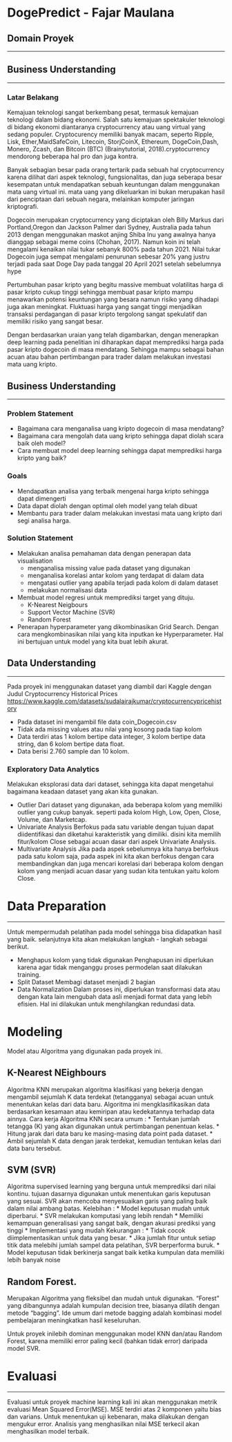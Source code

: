 # DogePredict - Fajar Maulana
## Domain Proyek
---
## Business Understanding
---
### Latar Belakang
Kemajuan teknologi sangat berkembang pesat, termasuk kemajuan teknologi dalam bidang ekonomi. Salah satu kemajuan spektakuler teknologi di bidang ekonomi diantaranya cryptocurrency atau uang virtual yang sedang populer. Cryptocurency memiliki banyak macam, seperto Ripple, Lisk, Ether,MaidSafeCoin, Litecoin, StorjCoinX, Ethereum, DogeCoin,Dash, Monero, Zcash, dan Bitcoin (BTC) (Brainytutorial, 2018).cryptocurrency mendorong beberapa hal pro dan juga kontra. 

Banyak sebagian besar pada orang tertarik pada sebuah hal cryptocurrency karena dilihat dari aspek teknologi, fungsionalitas, dan juga seberapa besar kesempatan untuk mendapatkan sebuah keuntungan dalam menggunakan mata uang virtual ini. mata uang yang dikeluarkan ini bukan merupakan hasil dari penciptaan dari sebuah negara, melainkan komputer jaringan kriptografi.

Dogecoin merupakan cryptocurrency yang diciptakan oleh Billy Markus dari Portland,Oregon dan Jackson Palmer dari Sydney, Australia pada tahun 2013 dengan
menggunakan maskot anjing Shiba Inu yang awalnya hanya dianggap sebagai meme coins (Chohan, 2017). Namun koin ini telah mengalami kenaikan nilai tukar sebanyk 800% pada tahun 2021. Nilai tukar Dogecoin juga sempat mengalami penurunan sebesar 20% yang justru terjadi pada saat Doge Day pada tanggal 20 April 2021 setelah sebelumnya
hype 

Pertumbuhan pasar kripto yang begitu massive membuat volatilitas harga di pasar kripto cukup tinggi sehingga membuat pasar kripto mampu menawarkan potensi keuntungan yang besara namun risiko yang dihadapi juga akan meningkat. Fluktuasi harga yang sangat tinggi menjadikan transaksi perdagangan di pasar kripto tergolong sangat spekulatif dan memiliki risiko yang sangat besar. 

Dengan berdasarkan uraian yang telah digambarkan, dengan menerapkan deep learning pada penelitian ini diharapkan dapat memprediksi harga pada pasar kripto dogecoin di masa mendatang. Sehingga mampu sebagai bahan acuan atau bahan pertimbangan para trader dalam melakukan investasi mata uang kripto.

## Business Understanding
---
### Problem Statement
* Bagaimana cara menganalisa uang kripto dogecoin di masa mendatang?
* Bagaimana cara mengolah data uang kripto sehingga dapat diolah scara baik oleh model?
* Cara membuat model deep learning sehingga dapat memprediksi harga kripto yang baik?

### Goals
* Mendapatkan analisa yang terbaik mengenai harga kripto sehingga dapat dimengerti
* Data dapat diolah dengan optimal oleh model yang telah dibuat
* Membantu para trader dalam melakukan investasi mata uang kripto dari segi analisa harga.

### Solution Statement
* Melakukan analisa pemahaman data dengan penerapan data visualisation
    * menganalisa missing value pada dataset yang digunakan
    * menganalisa korelasi antar kolom yang terdapat di dalam data
    * mengatasi outlier yang apabila terjadi pada kolom di dalam dataset
    * melakukan normalisasi data
* Membuat model regresi untuk memprediksi target yang dituju.
    * K-Nearest Neigbours
    * Support Vector Machine (SVR)
    * Random Forest
* Penerapan hyperparameter yang dikombinasikan Grid Search. Dengan cara mengkombinasikan nilai yang kita inputkan ke Hyperparameter. Hal ini bertujuan untuk model yang kita buat lebih akurat.

## Data Understanding
---

Pada proyek ini menggunakan dataset yang diambil dari Kaggle dengan Judul Cryptocurrency Historical Prices https://www.kaggle.com/datasets/sudalairajkumar/cryptocurrencypricehistory
  * Pada dataset ini mengambil file data coin_Dogecoin.csv
  * Tidak ada missing values atau nilai yang kosong pada tiap kolom
  * Data terdiri atas 1 kolom bertipe data integer, 3 kolom bertipe data string, dan 6 kolom bertipe data float.
  * Data berisi 2.760 sample dan 10 kolom.

### Exploratory Data Analytics
Melakukan eksplorasi data dari dataset, sehingga kita dapat mengetahui bagaimana keadaan dataset yang akan kita gunakan.
* Outlier
Dari dataset yang digunakan, ada beberapa kolom yang memiliki outlier yang cukup banyak. seperti pada kolom High, Low, Open, Close, Volume, dan Marketcap. 
* Univariate Analysis
Berfokus pada satu variable dengan tujuan dapat diidentifikasi dan diketahui karakteristik yang dimiliki. disini kita memilih fitur/kolom Close sebagai acuan dasar dari aspek Univariate Analysis.
* Multivariate Analysis
Jika pada aspek sebelumnya kita hanya berfokus pada satu kolom saja, pada aspek ini kita akan berfokus dengan cara membandingkan dan juga mencari korelasi dari beberapa kolom dengan kolom yang menjadi acuan dasar yang sudan kita tentukan yaitu kolom Close.

# Data Preparation
---
Untuk mempermudah pelatihan pada model sehingga bisa didapatkan hasil yang baik. selanjutnya kita akan melakukan langkah - langkah sebagai berikut.
* Menghapus kolom yang tidak digunakan
Penghapusan ini diperlukan karena agar tidak menganggu proses permodelan saat dilakukan training.
* Split Dataset
Membagi dataset menjadi 2 bagian
* Data Normalization
Dalam proses ini, diperlukan transformasi data atau dengan kata lain mengubah data asli menjadi format data yang lebih efisien. Hal ini dilakukan untuk menghilangkan redundasi data.

# Modeling
Model atau Algoritma yang digunakan pada proyek ini.
## K-Nearest NEighbours
Algoritma KNN merupakan algoritma klasifikasi yang bekerja dengan mengambil sejumlah K data terdekat (tetangganya) sebagai acuan untuk menentukan kelas dari data baru. Algoritma ini mengklasifikasikan data berdasarkan kesamaan atau kemiripan atau kedekatannya terhadap data ainnya. 
    Cara kerja Algoritma KNN secara umum :
      * Tentukan jumlah tetangga (K) yang akan digunakan untuk pertimbangan penentuan kelas.
      * Hitung jarak dari data baru ke masing-masing data point pada dataset.
      * Ambil sejumlah K data dengan jarak terdekat, kemudian tentukan kelas dari data baru tersebut.
## SVM (SVR)
Algoritma supervised learning yang berguna untuk memprediksi dari nilai kontinu. tujuan dasarnya digunakan untuk menentukan garis keputusan yang sesuai.
SVR akan mencoba menyesuaikan garis yang paling baik dalam nilai ambang batas.
		Kelebihan : 
			* Model keputusan mudah untuk diperbarui.
			* SVR melakukan komputasi yang lebih rendah
			* Memiliki kemampuan generalisasi yang sangat baik, dengan akurasi prediksi yang tinggi
			* Implementasi yang mudah
		Kekurangan	:
			* Tidak cocok diimplementasikan untuk data yang besar.
			* Jika jumlah fitur untuk setiap titik data melebihi jumlah sampel data pelatihan, SVR berperforma buruk.
			* Model keputusan tidak berkinerja sangat baik ketika kumpulan data memiliki lebih banyak noise
## Random Forest. 
Merupakan Algoritma yang fleksibel dan mudah untuk digunakan. “Forest” yang dibangunnya adalah kumpulan decision tree, biasanya dilatih dengan metode “bagging”. Ide umum dari metode bagging adalah kombinasi model pembelajaran meningkatkan hasil keseluruhan.

Untuk proyek inilebih dominan menggunakan model KNN dan/atau Random Forest, karena memiliki error paling kecil (bahkan tidak error) daripada model SVR.

# Evaluasi
---
Evaluasi untuk proyek machine learning kali ini akan menggunakan metrik evaluasi Mean Squared Error(MSE). MSE terdiri atas 2 komponen yaitu bias dan varians. Untuk menentukan uji kebenaran, maka dilakukan dengan mengukur error. Analisis yang menghasilkan nilai MSE terkecil akan menghasilkan model terbaik.
